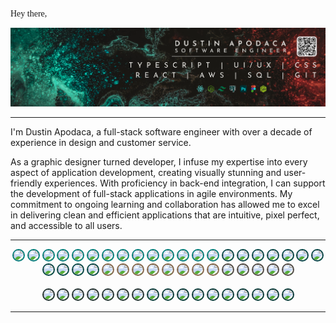 <pre style="font-family:Andale Mono">
Hey there, 🌱
</pre>

![Dustin Apodaca GitHub Banner](./assets/Dustin-GH-BannerNEW-4.webp)

---
<!-- <div style="max-width:860;overflow:auto">
  <pre style="font-family:Andale Mono;overflow-wrap:break-word;overflow-x: auto;"> -->
I'm Dustin Apodaca, a full-stack software engineer with over a decade of experience in design and customer service.

As a graphic designer turned developer, I infuse my expertise into every aspect of application development, creating visually stunning and user-friendly experiences. With proficiency in back-end integration, I can support the development of full-stack applications in agile environments. My commitment to ongoing learning and collaboration has allowed me to excel in delivering clean and efficient applications that are intuitive, pixel perfect, and accessible to all users.
    <!-- <br> -->
    

  <!-- </pre>
</div> -->
---

<div style="text-align:center; margin:auto;">
  <img src="https://img.shields.io/badge/TypeScript-007d79?logo=typescript&logoColor=fff&style=flat-square" style="border-radius:20px; border: 2px solid #007d79;">
  <img src="https://img.shields.io/badge/JavaScript-007d79?logo=javascript&logoColor=fff&style=flat-square" style="border-radius:20px; border: 2px solid #007d79;">
  <img src="https://img.shields.io/badge/CSS3-007d79?logo=css3&logoColor=fff&style=flat-square" style="border-radius:20px; border: 2px solid #007d79;">
  <img src="https://img.shields.io/badge/HTML5-007d79?logo=html5&logoColor=fff&style=flat-square" style="border-radius:20px; border: 2px solid #007d79;">
  <img src="https://img.shields.io/badge/Node.js-007d79?logo=node.js&logoColor=fff&style=flat-square" style="border-radius:20px; border: 2px solid #007d79;">
  <img src="https://img.shields.io/badge/React-007d79?logo=react&logoColor=fff&style=flat-square" style="border-radius:20px; border: 2px solid #007d79;">
  <img src="https://img.shields.io/badge/Redux-007d79?logo=redux&logoColor=fff&style=flat-square" style="border-radius:20px; border: 2px solid #007d79;">
  <img src="https://img.shields.io/badge/React_Native-007d79?logo=react&logoColor=fff&style=flat-square" style="border-radius:20px; border: 2px solid #007d79;">
  <img src="https://img.shields.io/badge/Expo-007d79?logo=expo&logoColor=fff&style=flat-square" style="border-radius:20px; border: 2px solid #007d79;">
  <img src="https://img.shields.io/badge/Next.js-007d79?logo=next.js&logoColor=fff&style=flat-square" style="border-radius:20px; border: 2px solid #007d79;">
  <img src="https://img.shields.io/badge/Gatsby-007d79?logo=gatsby&logoColor=fff&style=flat-square" style="border-radius:20px; border: 2px solid #007d79;">
  <img src="https://img.shields.io/badge/Angular-007d79?logo=angular&logoColor=fff&style=flat-square" style="border-radius:20px; border: 2px solid #007d79;">  
  <img src="https://img.shields.io/badge/SCSS-007d79?logo=sass&logoColor=fff&style=flat-square" style="border-radius:20px; border: 2px solid #007d79;">
  <img src="https://img.shields.io/badge/Tailwind_CSS-007d79?logo=tailwind-css&logoColor=fff&style=flat-square" style="border-radius:20px; border: 2px solid #007d79;">
  <img src="https://img.shields.io/badge/Bootstrap-007d79?logo=bootstrap&logoColor=fff&style=flat-square" style="border-radius:20px; border: 2px solid #054545;">
  <img src="https://img.shields.io/badge/Express.js-054545?logo=express&logoColor=fff&style=flat-square" style="border-radius:20px; border: 2px solid #054545;">
  <img src="https://img.shields.io/badge/MongoDB-054545?logo=mongodb&logoColor=fff&style=flat-square" style="border-radius:20px; border: 2px solid #054545;">
  <img src="https://img.shields.io/badge/SQL-054545?logo=postgresql&logoColor=fff&style=flat-square" style="border-radius:20px; border: 2px solid #054545;">
  <img src="https://img.shields.io/badge/PostgreSQL-054545?logo=postgresql&logoColor=fff&style=flat-square" style="border-radius:20px; border: 2px solid #054545;">
  <img src="https://img.shields.io/badge/Sequelize-054545?logo=sequelize&logoColor=fff&style=flat-square" style="border-radius:20px; border: 2px solid #054545;">
  <img src="https://img.shields.io/badge/SQLite-054545?logo=sqlite&logoColor=fff&style=flat-square" style="border-radius:20px; border: 2px solid #054545;">
  <img src="https://img.shields.io/badge/GraphQL-054545?logo=graphql&logoColor=fff&style=flat-square" style="border-radius:20px; border: 2px solid #054545;">
  <img src="https://img.shields.io/badge/Apollo_Server-054545?logo=apollo-graphql&logoColor=fff&style=flat-square" style="border-radius:20px; border: 2px solid #054545;">
  <img src="https://img.shields.io/badge/Socket.io-054545?logo=socket.io&logoColor=fff&style=flat-square" style="border-radius:20px; border: 2px solid #054545;">
  <img src="https://img.shields.io/badge/JSON_Web_Tokens-054545?logo=json-web-tokens&logoColor=fff&style=flat-square" style="border-radius:20px; border: 2px solid #054545;">
  <img src="https://img.shields.io/badge/AWS-856649?logo=amazon-aws&logoColor=fff&style=flat-square" style="border-radius:20px; border: 2px solid #856649;">
  <img src="https://img.shields.io/badge/AWS_S3-856649?logo=amazon-aws&logoColor=fff&style=flat-square" style="border-radius:20px; border: 2px solid #856649;">
  <img src="https://img.shields.io/badge/AWS_EC2-856649?logo=amazon-aws&logoColor=fff&style=flat-square" style="border-radius:20px; border: 2px solid #856649;">
  <img src="https://img.shields.io/badge/AWS_Lambda-856649?logo=amazon-aws&logoColor=fff&style=flat-square" style="border-radius:20px; border: 2px solid #856649;">
  <img src="https://img.shields.io/badge/AWS_DynamoDB-856649?logo=amazon-aws&logoColor=fff&style=flat-square" style="border-radius:20px; border: 2px solid #856649;">
  <img src="https://img.shields.io/badge/AWS_Amplify-856649?logo=amazon-aws&logoColor=fff&style=flat-square" style="border-radius:20px; border: 2px solid #856649;">
  <img src="https://img.shields.io/badge/AWS_Gateway-856649?logo=amazon-aws&logoColor=fff&style=flat-square" style="border-radius:20px; border: 2px solid #856649;">
  <img src="https://img.shields.io/badge/React_Testing_Library-856649?logo=react&logoColor=fff&style=flat-square" style="border-radius:20px; border: 2px solid #856649;">
  <img src="https://img.shields.io/badge/Jest-504943?logo=jest&logoColor=fff&style=flat-square" style="border-radius:20px; border: 2px solid #504943;">
  <img src="https://img.shields.io/badge/ESLint-504943?logo=eslint&logoColor=fff&style=flat-square" style="border-radius:20px; border: 2px solid #504943;">
  <img src="https://img.shields.io/badge/Heroku-504943?logo=heroku&logoColor=fff&style=flat-square" style="border-radius:20px; border: 2px solid #504943;">
  <img src="https://img.shields.io/badge/Netlify-504943?logo=netlify&logoColor=fff&style=flat-square" style="border-radius:20px; border: 2px solid #504943;">
  <img src="https://img.shields.io/badge/Vercel-504943?logo=vercel&logoColor=fff&style=flat-square" style="border-radius:20px; border: 2px solid #504943;">
  <br>
  <br>
  <img src="https://img.shields.io/badge/VS_Code-213130?logo=visual-studio-code&logoColor=fff&style=flat-square" style="border-radius:20px; border: 2px solid #213130;">
  <img src="https://img.shields.io/badge/Figma-213130?logo=figma&logoColor=fff&style=flat-square" style="border-radius:20px; border: 2px solid #213130;">
  <img src="https://img.shields.io/badge/Adobe_XD-213130?logo=adobe-xd&logoColor=fff&style=flat-square" style="border-radius:20px; border: 2px solid #213130;">
  <img src="https://img.shields.io/badge/Adobe_Photoshop-213130?logo=adobe-photoshop&logoColor=fff&style=flat-square" style="border-radius:20px; border: 2px solid #213130;">
  <img src="https://img.shields.io/badge/Adobe_Illustrator-213130?logo=adobe-illustrator&logoColor=fff&style=flat-square" style="border-radius:20px; border: 2px solid #213130;">
  <img src="https://img.shields.io/badge/Adobe_InDesign-213130?logo=adobe-indesign&logoColor=fff&style=flat-square" style="border-radius:20px; border: 2px solid #213130;">
  <img src="https://img.shields.io/badge/Adobe_Lightroom-213130?logo=adobe-lightroom&logoColor=fff&style=flat-square" style="border-radius:20px; border: 2px solid #213130;">
  <img src="https://img.shields.io/badge/FileZilla-213130?logo=filezilla&logoColor=fff&style=flat-square" style="border-radius:20px; border: 2px solid #063937;">
  <img src="https://img.shields.io/badge/WordPress-063937?logo=wordpress&logoColor=fff&style=flat-square" style="border-radius:20px; border: 2px solid #063937;">
  <img src="https://img.shields.io/badge/Google_Analytics-063937?logo=google-analytics&logoColor=fff&style=flat-square" style="border-radius:20px; border: 2px solid #063937;">
  <img src="https://img.shields.io/badge/Google_Search_Console-063937?logo=google-search-console&logoColor=fff&style=flat-square" style="border-radius:20px; border: 2px solid #063937;">
  <img src="https://img.shields.io/badge/Google_My_Business-063937?logo=google-my-business&logoColor=fff&style=flat-square" style="border-radius:20px; border: 2px solid #063937;">
  <img src="https://img.shields.io/badge/Git-063937?logo=git&logoColor=fff&style=flat-square" style="border-radius:20px; border: 2px solid #063937;">
  <img src="https://img.shields.io/badge/GitHub-063937?logo=github&logoColor=fff&style=flat-square" style="border-radius:20px; border: 2px solid #063937;">
  <img src="https://img.shields.io/badge/Trello-063937?logo=trello&logoColor=fff&style=flat-square" style="border-radius:20px; border: 2px solid #063937;">
  <img src="https://img.shields.io/badge/Asana-063937?logo=asana&logoColor=fff&style=flat-square" style="border-radius:20px; border: 2px solid #063937;">
  <img src="https://img.shields.io/badge/Slack-063937?logo=slack&logoColor=fff&style=flat-square" style="border-radius:20px; border: 2px solid #063937;">
</div>



---